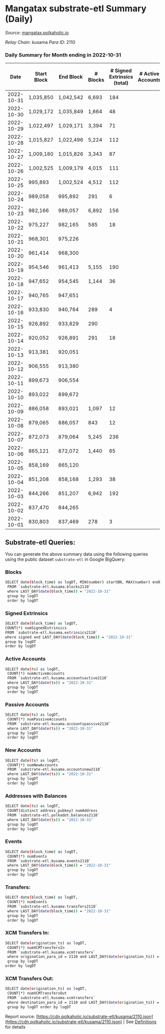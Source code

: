 # Mangatax substrate-etl Summary (Daily)

_Source_: [mangatax.polkaholic.io](https://mangatax.polkaholic.io)

*Relay Chain*: kusama
*Para ID*: 2110



### Daily Summary for Month ending in 2022-10-31


| Date | Start Block | End Block | # Blocks | # Signed Extrinsics (total) | # Active Accounts | # Passive | # New | # Addresses with Balances | # Events | # Transfers | # XCM Transfers In | # XCM Transfers Out | Issues | 
| ---- | ----------- | --------- | -------- | --------------------------- | ----------------- | --------- | ----- | ------------------------- | -------- | ----------- | ------------------ | ------------------- | ------ |
| 2022-10-31 | 1,035,850 | 1,042,542 | 6,693 | 184 |  |  |  | 1,395 | 13,909 | 1  | 10 ($239.43) | 6 ($1,277.21) |  |
| 2022-10-30 | 1,029,172 | 1,035,849 | 1,664 | 48 |  |  |  |  | 3,536 |   | 16 ($3,030.53) | 13 ($3,803.90) |  |
| 2022-10-29 | 1,022,497 | 1,029,171 | 3,394 | 71 |  |  |  | 1,391 | 6,982 |   | 8 ($4,843.01) | 3 ($3,331.39) |  |
| 2022-10-28 | 1,015,827 | 1,022,496 | 5,224 | 112 |  |  |  |  | 10,803 | 2  | 7 ($377.79) | 3 ($50.42) |  |
| 2022-10-27 | 1,009,180 | 1,015,826 | 3,343 | 87 |  |  |  |  | 6,873 | 1  | 10 ($344.52) | 4 ($686.97) |  |
| 2022-10-26 | 1,002,525 | 1,009,179 | 4,015 | 111 |  |  |  |  | 8,332 |   | 7 ($2,776.99) | 6 ($310.19) |  |
| 2022-10-25 | 995,893 | 1,002,524 | 4,512 | 112 |  |  |  |  | 9,341 |   | 12 ($645.92) | 11 ($2,119.77) |  |
| 2022-10-24 | 989,058 | 995,892 | 291 | 6 |  |  |  |  | 592 |   | 13 ($207.72) | 1 ($271.21) |  |
| 2022-10-23 | 982,166 | 989,057 | 6,892 | 156 |  |  |  |  | 14,290 |   | 8 ($145.05) |   |  |
| 2022-10-22 | 975,227 | 982,165 | 585 | 18 |  |  |  |  | 1,248 |   | 5 ($128.30) | 1 ($147.56) |  |
| 2022-10-21 | 968,301 | 975,226 |  |  |  |  |  |  |  |   | 9 ($1,083.20) |   |  |
| 2022-10-20 | 961,414 | 968,300 |  |  |  |  |  |  |  |   | 6 ($41.44) |   |  |
| 2022-10-19 | 954,546 | 961,413 | 5,155 | 190 |  |  |  |  | 10,797 |   | 9 ($408.10) |   |  |
| 2022-10-18 | 947,652 | 954,545 | 1,144 | 36 |  |  |  |  | 2,391 | 2  | 13 ($9,696.67) | 2 ($1,127.04) |  |
| 2022-10-17 | 940,765 | 947,651 |  |  |  |  |  |  |  |   | 11 ($347.54) |   |  |
| 2022-10-16 | 933,830 | 940,764 | 289 | 4 |  |  |  |  | 585 |   | 11 ($309.73) |   |  |
| 2022-10-15 | 926,892 | 933,829 | 290 |  |  |  |  |  | 580 |   | 6  |   |  |
| 2022-10-14 | 920,052 | 926,891 | 291 | 18 |  |  |  |  | 607 |   | 10 ($619.20) | 1 ($246.46) |  |
| 2022-10-13 | 913,381 | 920,051 |  |  |  |  |  |  |  |   | 10 ($725.65) |   |  |
| 2022-10-12 | 906,555 | 913,380 |  |  |  |  |  |  |  |   | 11 ($473.06) |   |  |
| 2022-10-11 | 899,673 | 906,554 |  |  |  |  |  |  |  |   | 7 ($131.06) |   |  |
| 2022-10-10 | 893,022 | 899,672 |  |  |  |  |  |  |  |   | 8 ($71.93) |   |  |
| 2022-10-09 | 886,058 | 893,021 | 1,097 | 12 |  |  |  |  | 2,298 |   | 6 ($899.04) | 2 ($254.68) |  |
| 2022-10-08 | 879,065 | 886,057 | 843 | 12 |  |  |  |  | 1,750 |   | 5 ($106.21) | 1 ($1,022.59) |  |
| 2022-10-07 | 872,073 | 879,064 | 5,245 | 236 |  |  |  |  | 11,113 |   | 17 ($382.09) | 3 ($1,831.52) |  |
| 2022-10-06 | 865,121 | 872,072 | 1,440 | 65 |  |  |  |  | 3,040 | 2  | 26 ($494,245.91) | 3 ($15,521.68) |  |
| 2022-10-05 | 858,169 | 865,120 |  |  |  |  |  |  |  |   | 8 ($98.08) |   |  |
| 2022-10-04 | 851,208 | 858,168 | 1,293 | 38 |  |  |  |  | 2,649 |   | 11 ($598.31) | 2 ($208.84) |  |
| 2022-10-03 | 844,266 | 851,207 | 6,942 | 192 |  |  |  |  | 14,465 | 1  | 14 ($8.28) | 4 ($2,896.35) |  |
| 2022-10-02 | 837,470 | 844,265 |  |  |  |  |  |  |  |   | 10 ($75.98) |   |  |
| 2022-10-01 | 830,803 | 837,469 | 278 | 3 |  |  |  |  | 556 |   | 10 ($1,064.90) |   |  |

## Substrate-etl Queries:
You can generate the above summary data using the following queries using the public dataset `substrate-etl` in Google BigQuery:

### Blocks
```bash
SELECT date(block_time) as logDT, MIN(number) startBN, MAX(number) endBN, COUNT(*) numBlocks 
 FROM `substrate-etl.kusama.blocks2110`  
 where LAST_DAY(date(block_time)) = "2022-10-31" 
 group by logDT 
 order by logDT
```

### Signed Extrinsics
```bash
SELECT date(block_time) as logDT, 
COUNT(*) numSignedExtrinsics 
FROM `substrate-etl.kusama.extrinsics2110`  
where signed and LAST_DAY(date(block_time)) = "2022-10-31" 
group by logDT 
order by logDT
```

### Active Accounts
```bash
SELECT date(ts) as logDT, 
 COUNT(*) numActiveAccounts 
 FROM `substrate-etl.kusama.accountsactive2110` 
 where LAST_DAY(date(ts)) = "2022-10-31" 
 group by logDT 
 order by logDT
```

### Passive Accounts
```bash
SELECT date(ts) as logDT, 
 COUNT(*) numPassiveAccounts 
 FROM `substrate-etl.kusama.accountspassive2110` 
 where LAST_DAY(date(ts)) = "2022-10-31" 
 group by logDT 
 order by logDT
```

### New Accounts
```bash
SELECT date(ts) as logDT, 
 COUNT(*) numNewAccounts 
 FROM `substrate-etl.kusama.accountsnew2110` 
 where LAST_DAY(date(ts)) = "2022-10-31" 
 group by logDT
 order by logDT
```

### Addresses with Balances
```bash
SELECT date(ts) as logDT,
 COUNT(distinct address_pubkey) numAddress 
 FROM `substrate-etl.polkadot.balances2110` 
 where LAST_DAY(date(ts)) = "2022-10-31" 
 group by logDT 
 order by logDT
```

### Events
```bash
SELECT date(block_time) as logDT, 
 COUNT(*) numEvents 
 FROM `substrate-etl.kusama.events2110` 
 where LAST_DAY(date(block_time)) = "2022-10-31" 
 group by logDT 
 order by logDT
```

### Transfers:
```bash
SELECT date(block_time) as logDT, 
 COUNT(*) numEvents 
 FROM `substrate-etl.kusama.transfers2110` 
 where LAST_DAY(date(block_time)) = "2022-10-31" 
 group by logDT 
 order by logDT
```

### XCM Transfers In:
```bash
SELECT date(origination_ts) as logDT, 
 COUNT(*) numXCMTransfersIn 
 FROM `substrate-etl.kusama.xcmtransfers` 
 where origination_para_id = 2110 and LAST_DAY(date(origination_ts)) = "2022-10-31" 
 group by logDT 
order by logDT
```

### XCM Transfers Out:
```bash
SELECT date(origination_ts) as logDT, 
 COUNT(*) numXCMTransfersOut 
 FROM `substrate-etl.kusama.xcmtransfers` 
 where destination_para_id = 2110 and LAST_DAY(date(origination_ts)) = "2022-10-31" 
 group by logDT order by logDT
```


Report source: [https://cdn.polkaholic.io/substrate-etl/kusama/2110.json](https://cdn.polkaholic.io/substrate-etl/kusama/2110.json) | See [Definitions](/DEFINITIONS.md) for details
